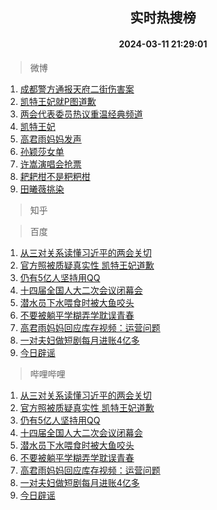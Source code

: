 <div align="center"><h2>实时热搜榜</h2><h4>2024-03-11 21:29:01</h4></div>

> 微博  

1. [成都警方通报天府二街伤害案](https://s.weibo.com/weibo?q=%23%E6%88%90%E9%83%BD%E8%AD%A6%E6%96%B9%E9%80%9A%E6%8A%A5%E5%A4%A9%E5%BA%9C%E4%BA%8C%E8%A1%97%E4%BC%A4%E5%AE%B3%E6%A1%88%23&t=31&band_rank=1&Refer=top)<br />
2. [凯特王妃就P图道歉](https://s.weibo.com/weibo?q=%23%E5%87%AF%E7%89%B9%E7%8E%8B%E5%A6%83%E5%B0%B1P%E5%9B%BE%E9%81%93%E6%AD%89%23&t=31&band_rank=2&Refer=top)<br />
3. [两会代表委员热议重温经典频道](https://s.weibo.com/weibo?q=%23%E4%B8%A4%E4%BC%9A%E4%BB%A3%E8%A1%A8%E5%A7%94%E5%91%98%E7%83%AD%E8%AE%AE%E9%87%8D%E6%B8%A9%E7%BB%8F%E5%85%B8%E9%A2%91%E9%81%93%23&t=31&band_rank=3&Refer=top)<br />
4. [凯特王妃](https://s.weibo.com/weibo?q=%E5%87%AF%E7%89%B9%E7%8E%8B%E5%A6%83&t=31&band_rank=4&Refer=top)<br />
5. [高君雨妈妈发声](https://s.weibo.com/weibo?q=%23%E9%AB%98%E5%90%9B%E9%9B%A8%E5%A6%88%E5%A6%88%E5%8F%91%E5%A3%B0%23&t=31&band_rank=5&Refer=top)<br />
6. [孙颖莎女单](https://s.weibo.com/weibo?q=%23%E5%AD%99%E9%A2%96%E8%8E%8E%E5%A5%B3%E5%8D%95%23&t=31&band_rank=6&Refer=top)<br />
7. [许嵩演唱会抢票](https://s.weibo.com/weibo?q=%23%E8%AE%B8%E5%B5%A9%E6%BC%94%E5%94%B1%E4%BC%9A%E6%8A%A2%E7%A5%A8%23&t=31&band_rank=7&Refer=top)<br />
8. [耙耙柑不是粑粑柑](https://s.weibo.com/weibo?q=%23%E8%80%99%E8%80%99%E6%9F%91%E4%B8%8D%E6%98%AF%E7%B2%91%E7%B2%91%E6%9F%91%23&t=31&band_rank=8&Refer=top)<br />
9. [田曦薇挑染](https://s.weibo.com/weibo?q=%23%E7%94%B0%E6%9B%A6%E8%96%87%E6%8C%91%E6%9F%93%23&t=31&band_rank=9&Refer=top)<br />

> 知乎  


> 百度  

1. [从三对关系读懂习近平的两会关切](https://www.baidu.com/s?wd=%E4%BB%8E%E4%B8%89%E5%AF%B9%E5%85%B3%E7%B3%BB%E8%AF%BB%E6%87%82%E4%B9%A0%E8%BF%91%E5%B9%B3%E7%9A%84%E4%B8%A4%E4%BC%9A%E5%85%B3%E5%88%87&sa=fyb_news&rsv_dl=fyb_news)<br />
2. [官方照被质疑真实性 凯特王妃道歉](https://www.baidu.com/s?wd=%E5%AE%98%E6%96%B9%E7%85%A7%E8%A2%AB%E8%B4%A8%E7%96%91%E7%9C%9F%E5%AE%9E%E6%80%A7+%E5%87%AF%E7%89%B9%E7%8E%8B%E5%A6%83%E9%81%93%E6%AD%89&sa=fyb_news&rsv_dl=fyb_news)<br />
3. [仍有5亿人坚持用QQ](https://www.baidu.com/s?wd=%E4%BB%8D%E6%9C%895%E4%BA%BF%E4%BA%BA%E5%9D%9A%E6%8C%81%E7%94%A8QQ&sa=fyb_news&rsv_dl=fyb_news)<br />
4. [十四届全国人大二次会议闭幕会](https://www.baidu.com/s?wd=%E5%8D%81%E5%9B%9B%E5%B1%8A%E5%85%A8%E5%9B%BD%E4%BA%BA%E5%A4%A7%E4%BA%8C%E6%AC%A1%E4%BC%9A%E8%AE%AE%E9%97%AD%E5%B9%95%E4%BC%9A&sa=fyb_news&rsv_dl=fyb_news)<br />
5. [潜水员下水喂食时被大鱼咬头](https://www.baidu.com/s?wd=%E6%BD%9C%E6%B0%B4%E5%91%98%E4%B8%8B%E6%B0%B4%E5%96%82%E9%A3%9F%E6%97%B6%E8%A2%AB%E5%A4%A7%E9%B1%BC%E5%92%AC%E5%A4%B4&sa=fyb_news&rsv_dl=fyb_news)<br />
6. [不要被躺平学糊弄学耽误青春](https://www.baidu.com/s?wd=%E4%B8%8D%E8%A6%81%E8%A2%AB%E8%BA%BA%E5%B9%B3%E5%AD%A6%E7%B3%8A%E5%BC%84%E5%AD%A6%E8%80%BD%E8%AF%AF%E9%9D%92%E6%98%A5&sa=fyb_news&rsv_dl=fyb_news)<br />
7. [高君雨妈妈回应库存视频：运营问题](https://www.baidu.com/s?wd=%E9%AB%98%E5%90%9B%E9%9B%A8%E5%A6%88%E5%A6%88%E5%9B%9E%E5%BA%94%E5%BA%93%E5%AD%98%E8%A7%86%E9%A2%91%EF%BC%9A%E8%BF%90%E8%90%A5%E9%97%AE%E9%A2%98&sa=fyb_news&rsv_dl=fyb_news)<br />
8. [一对夫妇做短剧每月进账4亿多](https://www.baidu.com/s?wd=%E4%B8%80%E5%AF%B9%E5%A4%AB%E5%A6%87%E5%81%9A%E7%9F%AD%E5%89%A7%E6%AF%8F%E6%9C%88%E8%BF%9B%E8%B4%A64%E4%BA%BF%E5%A4%9A&sa=fyb_news&rsv_dl=fyb_news)<br />
9. [今日辟谣](https://www.baidu.com/s?wd=%E4%BB%8A%E6%97%A5%E8%BE%9F%E8%B0%A3&sa=fyb_news&rsv_dl=fyb_news)<br />

> 哔哩哔哩  

1. [从三对关系读懂习近平的两会关切](https://www.baidu.com/s?wd=%E4%BB%8E%E4%B8%89%E5%AF%B9%E5%85%B3%E7%B3%BB%E8%AF%BB%E6%87%82%E4%B9%A0%E8%BF%91%E5%B9%B3%E7%9A%84%E4%B8%A4%E4%BC%9A%E5%85%B3%E5%88%87&sa=fyb_news&rsv_dl=fyb_news)<br />
2. [官方照被质疑真实性 凯特王妃道歉](https://www.baidu.com/s?wd=%E5%AE%98%E6%96%B9%E7%85%A7%E8%A2%AB%E8%B4%A8%E7%96%91%E7%9C%9F%E5%AE%9E%E6%80%A7+%E5%87%AF%E7%89%B9%E7%8E%8B%E5%A6%83%E9%81%93%E6%AD%89&sa=fyb_news&rsv_dl=fyb_news)<br />
3. [仍有5亿人坚持用QQ](https://www.baidu.com/s?wd=%E4%BB%8D%E6%9C%895%E4%BA%BF%E4%BA%BA%E5%9D%9A%E6%8C%81%E7%94%A8QQ&sa=fyb_news&rsv_dl=fyb_news)<br />
4. [十四届全国人大二次会议闭幕会](https://www.baidu.com/s?wd=%E5%8D%81%E5%9B%9B%E5%B1%8A%E5%85%A8%E5%9B%BD%E4%BA%BA%E5%A4%A7%E4%BA%8C%E6%AC%A1%E4%BC%9A%E8%AE%AE%E9%97%AD%E5%B9%95%E4%BC%9A&sa=fyb_news&rsv_dl=fyb_news)<br />
5. [潜水员下水喂食时被大鱼咬头](https://www.baidu.com/s?wd=%E6%BD%9C%E6%B0%B4%E5%91%98%E4%B8%8B%E6%B0%B4%E5%96%82%E9%A3%9F%E6%97%B6%E8%A2%AB%E5%A4%A7%E9%B1%BC%E5%92%AC%E5%A4%B4&sa=fyb_news&rsv_dl=fyb_news)<br />
6. [不要被躺平学糊弄学耽误青春](https://www.baidu.com/s?wd=%E4%B8%8D%E8%A6%81%E8%A2%AB%E8%BA%BA%E5%B9%B3%E5%AD%A6%E7%B3%8A%E5%BC%84%E5%AD%A6%E8%80%BD%E8%AF%AF%E9%9D%92%E6%98%A5&sa=fyb_news&rsv_dl=fyb_news)<br />
7. [高君雨妈妈回应库存视频：运营问题](https://www.baidu.com/s?wd=%E9%AB%98%E5%90%9B%E9%9B%A8%E5%A6%88%E5%A6%88%E5%9B%9E%E5%BA%94%E5%BA%93%E5%AD%98%E8%A7%86%E9%A2%91%EF%BC%9A%E8%BF%90%E8%90%A5%E9%97%AE%E9%A2%98&sa=fyb_news&rsv_dl=fyb_news)<br />
8. [一对夫妇做短剧每月进账4亿多](https://www.baidu.com/s?wd=%E4%B8%80%E5%AF%B9%E5%A4%AB%E5%A6%87%E5%81%9A%E7%9F%AD%E5%89%A7%E6%AF%8F%E6%9C%88%E8%BF%9B%E8%B4%A64%E4%BA%BF%E5%A4%9A&sa=fyb_news&rsv_dl=fyb_news)<br />
9. [今日辟谣](https://www.baidu.com/s?wd=%E4%BB%8A%E6%97%A5%E8%BE%9F%E8%B0%A3&sa=fyb_news&rsv_dl=fyb_news)<br />

